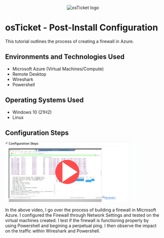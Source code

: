 <p align="center">
<img src="https://i.imgur.com/Clzj7Xs.png" alt="osTicket logo"/>
</p>

<h1>osTicket - Post-Install Configuration</h1>
This tutorial outlines the process of creating a firewall in Azure.<br />



<h2>Environments and Technologies Used</h2>

- Microsoft Azure (Virtual Machines/Compute)
- Remote Desktop
- Wireshark
- Powershell

<h2>Operating Systems Used </h2>

- Windows 10</b> (21H2)
- Linux



<h2>Configuration Steps</h2>

<a href="https://www.youtube.com/watch?v=5IG4RbfSCf8">
    <img src="https://raw.githubusercontent.com/tcpiercy/create-firewall-azure/main/thumbnail_firewallplaybutton.png" alt="Firewall Thumbnail" width="80%">
</a>

In the above video, I go over the process of building a firewall in Microsoft Azure. I configured the Firewall through Network Settings and tested on the virtual machines created. I test if the firewall is functioning properly by using Powershell and begining a perpetual ping. I then observe the impact on the traffic within Wireshark and Powershell.
</p>
<br />


